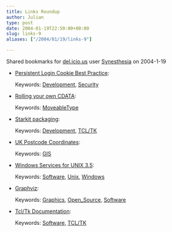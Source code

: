 ```yaml
---
title: Links Roundup
author: Julian
type: post
date: 2004-01-19T22:59:00+00:00
slug: links-9 
aliases: ["/2004/01/19/links-9"]

---
```

Shared bookmarks for [del.icio.us][1] user  [Synesthesia][2] on 2004-1-19

  * [Persistent Login Cookie Best Practice][3]:
   
    Keywords: [Development][4], [Security][5]
  * [Rolling your own CDATA][6]:
   
    Keywords: [MoveableType][7]
  * [Starkit packaging][8]:
   
    Keywords: [Development][4], [TCL/TK][9]
  * [UK Postcode Coordinates][10]:
   
    Keywords: [GIS][11]
  * [Windows Services for UNIX 3.5][12]:
   
    Keywords: [Software][13], [Unix][14], [Windows][15]
  * [Graphviz][16]:
   
    Keywords: [Graphics][17], [Open_Source][18], [Software][13]
  * [Tcl/Tk Documentation][19]:
   
    Keywords: [Software][13], [TCL/TK][9]

 [1]: https://del.icio.us/
 [2]: https://del.icio.us/synesthesia
 [3]: https://fishbowl.pastiche.org/2004/01/19/persistent_login_cookie_best_practice "https://fishbowl.pastiche.org/2004/01/19/persistent_login_cookie_best_practice"
 [4]: https://del.icio.us/synesthesia/Development
 [5]: https://del.icio.us/synesthesia/Security
 [6]: https://philringnalda.com/blog/2003/02/rolling_your_own_cdata.php "https://philringnalda.com/blog/2003/02/rolling_your_own_cdata.php"
 [7]: https://del.icio.us/synesthesia/MoveableType
 [8]: https://www.equi4.com/starkit.html "https://www.equi4.com/starkit.html"
 [9]: https://del.icio.us/synesthesia/TCL/TK
 [10]: https://www.jibble.org/ukpostcodes/ "https://www.jibble.org/ukpostcodes/"
 [11]: https://del.icio.us/synesthesia/GIS
 [12]: https://www.microsoft.com/windows/sfu/downloads/default.asp "https://www.microsoft.com/windows/sfu/downloads/default.asp"
 [13]: https://del.icio.us/synesthesia/Software
 [14]: https://del.icio.us/synesthesia/Unix
 [15]: https://del.icio.us/synesthesia/Windows
 [16]: https://www.research.att.com/sw/tools/graphviz/ "https://www.research.att.com/sw/tools/graphviz/"
 [17]: https://del.icio.us/synesthesia/Graphics
 [18]: https://del.icio.us/synesthesia/Open_Source
 [19]: https://www.tcl.tk/doc/ "https://www.tcl.tk/doc/"